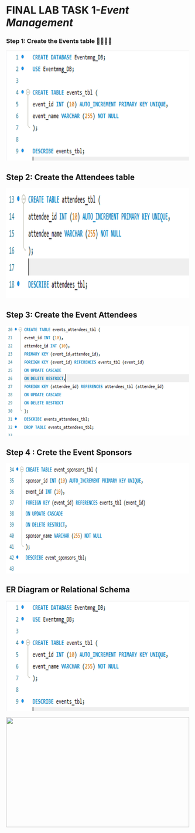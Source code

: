 # **FINAL LAB TASK 1**-*Event Management*

###  Step 1: Create the Events table 👩‍💼👨‍💼

<img src="task 1.PNG" width="500" height="300"> <br>

## Step 2: Create the Attendees table

<img src="task 2.PNG" width="500" height="300"> <br>

## Step 3: Create the Event Attendees

<img src="task 3.PNG" width="500" height="300"> <br>

## Step 4 : Crete the Event Sponsors

<img src="task 4.PNG" width="500" height="300"> <br>

## ER Diagram or Relational Schema

<img src="task 1.PNG" width="500" height="300"> <br>




<img src="DataModel.PNG" width="500" height="300"> <br>






